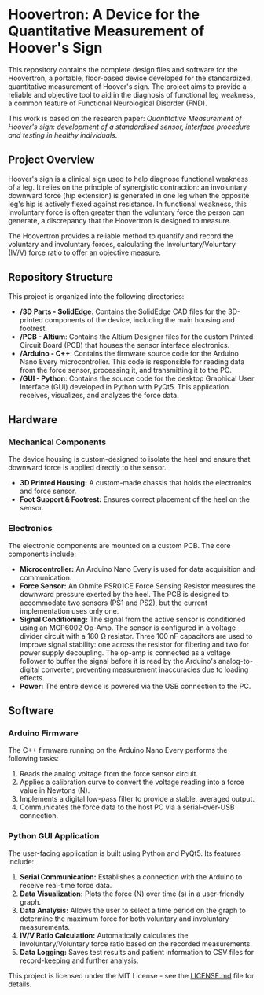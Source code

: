 # Hoovertron: A Device for the Quantitative Measurement of Hoover's Sign

This repository contains the complete design files and software for the Hoovertron, a portable, floor-based device developed for the standardized, quantitative measurement of Hoover's sign. The project aims to provide a reliable and objective tool to aid in the diagnosis of functional leg weakness, a common feature of Functional Neurological Disorder (FND).

This work is based on the research paper: *Quantitative Measurement of Hoover's sign: development of a standardised sensor, interface procedure and testing in healthy individuals*.

## Project Overview

Hoover's sign is a clinical sign used to help diagnose functional weakness of a leg. It relies on the principle of synergistic contraction: an involuntary downward force (hip extension) is generated in one leg when the opposite leg's hip is actively flexed against resistance. In functional weakness, this involuntary force is often greater than the voluntary force the person can generate, a discrepancy that the Hoovertron is designed to measure.

The Hoovertron provides a reliable method to quantify and record the voluntary and involuntary forces, calculating the Involuntary/Voluntary (IV/V) force ratio to offer an objective measure.

## Repository Structure

This project is organized into the following directories:

*   **/3D Parts - SolidEdge**: Contains the SolidEdge CAD files for the 3D-printed components of the device, including the main housing and footrest.
*   **/PCB - Altium**: Contains the Altium Designer files for the custom Printed Circuit Board (PCB) that houses the sensor interface electronics.
*   **/Arduino - C++**: Contains the firmware source code for the Arduino Nano Every microcontroller. This code is responsible for reading data from the force sensor, processing it, and transmitting it to the PC.
*   **/GUI - Python**: Contains the source code for the desktop Graphical User Interface (GUI) developed in Python with PyQt5. This application receives, visualizes, and analyzes the force data.

## Hardware

### Mechanical Components
The device housing is custom-designed to isolate the heel and ensure that downward force is applied directly to the sensor.
*   **3D Printed Housing:** A custom-made chassis that holds the electronics and force sensor.
*   **Foot Support & Footrest:** Ensures correct placement of the heel on the sensor.


### Electronics
The electronic components are mounted on a custom PCB. The core components include:
*   **Microcontroller:** An Arduino Nano Every is used for data acquisition and communication.
*   **Force Sensor:** An Ohmite FSR01CE Force Sensing Resistor measures the downward pressure exerted by the heel. The PCB is designed to accommodate two sensors (PS1 and PS2), but the current implementation uses only one.
*   **Signal Conditioning:** The signal from the active sensor is conditioned using an MCP6002 Op-Amp. The sensor is configured in a voltage divider circuit with a 180 Ω resistor. Three 100 nF capacitors are used to improve signal stability: one across the resistor for filtering and two for power supply decoupling. The op-amp is connected as a voltage follower to buffer the signal before it is read by the Arduino's analog-to-digital converter, preventing measurement inaccuracies due to loading effects.
*   **Power:** The entire device is powered via the USB connection to the PC.

## Software

### Arduino Firmware
The C++ firmware running on the Arduino Nano Every performs the following tasks:
1.  Reads the analog voltage from the force sensor circuit.
2.  Applies a calibration curve to convert the voltage reading into a force value in Newtons (N).
3.  Implements a digital low-pass filter to provide a stable, averaged output.
4.  Communicates the force data to the host PC via a serial-over-USB connection.

### Python GUI Application
The user-facing application is built using Python and PyQt5. Its features include:
1.  **Serial Communication:** Establishes a connection with the Arduino to receive real-time force data.
2.  **Data Visualization:** Plots the force (N) over time (s) in a user-friendly graph.
3.  **Data Analysis:** Allows the user to select a time period on the graph to determine the maximum force for both voluntary and involuntary measurements.
4.  **IV/V Ratio Calculation:** Automatically calculates the Involuntary/Voluntary force ratio based on the recorded measurements.
5.  **Data Logging:** Saves test results and patient information to CSV files for record-keeping and further analysis.



This project is licensed under the MIT License - see the [LICENSE.md](LICENSE.md) file for details.
